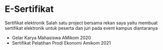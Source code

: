 # E-Sertifikat
Sertifikat elektronik
Salah satu project bersama rekan saya yaitu membuat sertifikat elektronik untuk peserta dan juri pada event kampus diantaranya
- Gelar Karya Mahasiswa AMikom 2020
- Sertifikat Pelatihan Prodi Ekonomi Amikom 2021
